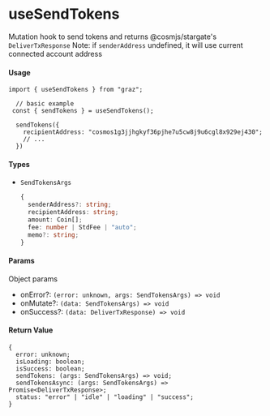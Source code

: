 # useSendTokens

Mutation hook to send tokens and returns @cosmjs/stargate's `DeliverTxResponse`
Note: if `senderAddress` undefined, it will use current connected account address

#### Usage

```tsx
import { useSendTokens } from "graz";

  // basic example
 const { sendTokens } = useSendTokens();

  sendTokens({
    recipientAddress: "cosmos1g3jjhgkyf36pjhe7u5cw8j9u6cgl8x929ej430";
    // ...
  })
```

#### Types

- `SendTokensArgs`
  ```ts
  {
    senderAddress?: string;
    recipientAddress: string;
    amount: Coin[];
    fee: number | StdFee | "auto";
    memo?: string;
  }
  ```

#### Params

Object params

- onError?: `(error: unknown, args: SendTokensArgs) => void`
- onMutate?: `(data: SendTokensArgs) => void`
- onSuccess?: `(data: DeliverTxResponse) => void`

#### Return Value

```tsx
{
  error: unknown;
  isLoading: boolean;
  isSuccess: boolean;
  sendTokens: (args: SendTokensArgs) => void;
  sendTokensAsync: (args: SendTokensArgs) => Promise<DeliverTxResponse>;
  status: "error" | "idle" | "loading" | "success";
}
```
